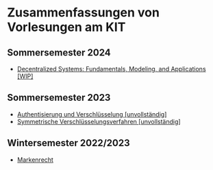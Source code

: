# Zusammenfassungen von Vorlesungen am KIT

## Sommersemester 2024

- [Decentralized Systems: Fundamentals, Modeling, and Applications [WIP]](./pdfs/DecentralizedSystems.pdf)

## Sommersemester 2023

- [Authentisierung und Verschlüsselung [unvollständig]](./pdfs/AuthentisierungUndVerschluesselung.pdf)
- [Symmetrische Verschlüsselungsverfahren [unvollständig]](./pdfs/SymmetrischeVerschluesselungsverfahren.pdf)

## Wintersemester 2022/2023

- [Markenrecht](./pdfs/Markenrecht.pdf)
